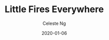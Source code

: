 ---
title: "Little Fires Everywhere"
author: "Celeste Ng"
isbn: "0735224293"
isbn13: "9780735224292"
rating: "5"
publisher: "Penguin Press"
pages: "338"
publishYear: "2017"
read: "2020"
goodreads_id: "34273236"
language: "en"
date: "2020-01-06"
---